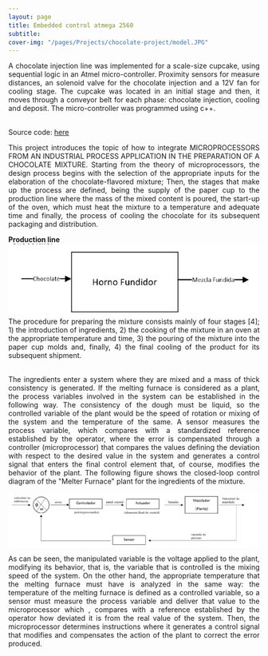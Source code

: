 ```yaml
---
layout: page
title: Embedded control atmega 2560
subtitle: 
cover-img: "/pages/Projects/chocolate-project/model.JPG"
---
```

<div style="text-align: justify ">
A chocolate injection line was implemented for a scale-size cupcake, using sequential
logic in an Atmel micro-controller. Proximity sensors for measure distances, an
solenoid valve for the chocolate injection and a 12V fan for cooling stage. The
cupcake was located in an initial stage and then, it moves through a conveyor belt
for each phase: chocolate injection, cooling and deposit. The micro-controller was
programmed using c++.<br><br>

Source code: [here](https://github.com/danielTobon43/danielTobon43.github.io/blob/master/pages/Projects/chocolate-project/source_code?raw=true)

This project introduces the topic of how to integrate MICROPROCESSORS FROM AN INDUSTRIAL PROCESS APPLICATION IN THE PREPARATION OF A CHOCOLATE MIXTURE. Starting from the theory of microprocessors, the design process begins with the selection of the appropriate inputs for the elaboration of the chocolate-flavored mixture; Then, the stages that make up the process are defined, being the supply of the paper cup to the production line where the mass of the mixed content is poured, the start-up of the oven, which must heat the mixture to a temperature and adequate time and finally, the process of cooling the chocolate for its subsequent packaging and distribution.
</div>

<b> Production line</b>
<img src="/pages/Projects/chocolate-project/block.png"
     alt="Markdown Monster icon"
     style="float: left; margin-right: 10px;" />
<div style="text-align: justify ">
The procedure for preparing the mixture consists mainly of four stages [4]; 1) the introduction of ingredients, 2) the cooking of the mixture in an oven at the appropriate temperature and time, 3) the pouring of the mixture into the paper cup molds and, finally, 4) the final cooling of the product for its subsequent shipment.<br><br>

The ingredients enter a system where they are mixed and a mass of thick consistency is generated. If the melting furnace is considered as a plant, the process variables involved in the system can be established in the following way.
The consistency of the dough must be liquid, so the controlled variable of the plant would be the speed of rotation or mixing of the system and the temperature of the same. A sensor measures the process variable, which compares with a standardized reference established by the operator, where the error is compensated through a controller (microprocessor) that compares the values ​​defining the deviation with respect to the desired value in the system and generates a control signal that enters the final control element that, of course, modifies the behavior of the plant. The following figure shows the closed-loop control diagram of the "Melter Furnace" plant for the ingredients of the mixture.
</div>

<img src="/pages/Projects/chocolate-project/loop.png" align="center"><br>

<div style="text-align: justify ">
As can be seen, the manipulated variable is the voltage applied to the plant, modifying its behavior, that is, the variable that is controlled is the mixing speed of the system.
On the other hand, the appropriate temperature that the melting furnace must have is analyzed in the same way: the temperature of the melting furnace is defined as a controlled variable, so a sensor must measure the process variable and deliver that value to the microprocessor which , compares with a reference established by the operator how deviated it is from the real value of the system. Then, the microprocessor determines instructions where it generates a control signal that modifies and compensates the action of the plant to correct the error produced.
</div>



